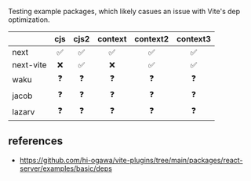 Testing example packages, which likely casues an issue with Vite's dep optimization.

|            | cjs | cjs2 | context | context2 | context3 |
|------------|:---:|:----:|:-------:|:--------:|:--------:|
| next       |  ✅  |  ✅  |    ✅   |    ✅    |    ✅    |
| next-vite  |  ❌  |  ✅  |    ❌   |    ✅    |    ✅    |
| waku       |  ❓  |  ❓  |    ❓   |    ❓    |    ❓    |
| jacob      |  ❓  |  ❓  |    ❓   |    ❓    |    ❓    |
| lazarv     |  ❓  |  ❓  |    ❓   |    ❓    |    ❓    |

## references

- https://github.com/hi-ogawa/vite-plugins/tree/main/packages/react-server/examples/basic/deps
